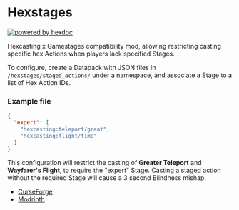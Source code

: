 # Hexstages

[![powered by hexdoc](https://img.shields.io/endpoint?url=https://hexxy.media/api/v0/badge/hexdoc?label=1)](https://github.com/hexdoc-dev/hexdoc)

Hexcasting x Gamestages compatibility mod, allowing restricting casting specific hex Actions when players lack specified Stages.

To configure, create a Datapack with JSON files in `/hexstages/staged_actions/` under a namespace, and associate a Stage to a list of Hex Action IDs.


### Example file
```json
{
  "expert": [
    "hexcasting:teleport/great",
    "hexcasting:flight/time"
  ]
}
```
This configuration will restrict the casting of **Greater Teleport** and **Wayfarer's Flight**, to require the "expert" Stage.
Casting a staged action without the required Stage will cause a 3 second Blindness mishap.

- [CurseForge](https://curseforge.com/minecraft/mc-mods/hexstages)
- [Modrinth](https://modrinth.com/mod/hexstages)
